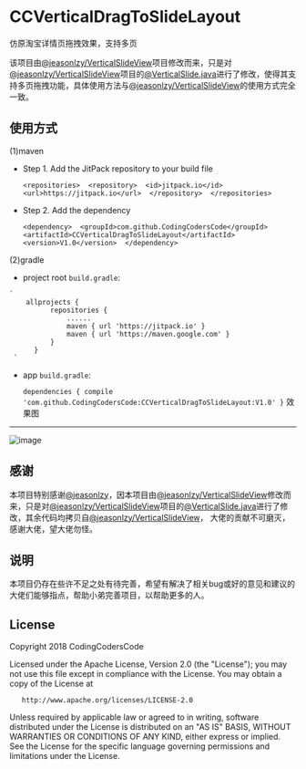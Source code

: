# CCVerticalDragToSlideLayout
仿原淘宝详情页拖拽效果，支持多页

该项目由[@jeasonlzy/VerticalSlideView](https://github.com/jeasonlzy/VerticalSlideView)项目修改而来，只是对[@jeasonlzy/VerticalSlideView](https://github.com/jeasonlzy/VerticalSlideView)项目的[@VerticalSlide.java](https://github.com/jeasonlzy/VerticalSlideView/blob/master/verticalslide/src/main/java/com/lzy/widget/VerticalSlide.java)进行了修改，使得其支持多页拖拽功能，具体使用方法与[@jeasonlzy/VerticalSlideView](https://github.com/jeasonlzy/VerticalSlideView)的使用方式完全一致。

使用方式
---
(1)maven
 
   - Step 1. Add the JitPack repository to your build file
    
    	`
        <repositories> 
          <repository> 
            <id>jitpack.io</id> 
            <url>https://jitpack.io</url> 
          </repository> 
        </repositories> 
         `
	  
   - Step 2. Add the dependency
    
    	`
        <dependency> 
            <groupId>com.github.CodingCodersCode</groupId> 
            <artifactId>CCVerticalDragToSlideLayout</artifactId> 
            <version>V1.0</version> 
        </dependency> 
 	`
  
(2)gradle
  
   - project root `build.gradle`:
        
	`
        allprojects {
              repositories {
                  ......
                  maven { url 'https://jitpack.io' }
                  maven { url 'https://maven.google.com' }
              }
          }
	 `
          
   - app `build.gradle`:
    
    	`
        dependencies {
	        compile 'com.github.CodingCodersCode:CCVerticalDragToSlideLayout:V1.0'
	      }
	`
效果图
---
![image](https://github.com/CodingCodersCode/CCVerticalDragToSlideLayout/blob/master/screenshot/screenshot.gif)

感谢
---
  
本项目特别感谢[@jeasonlzy](https://github.com/jeasonlzy)，因本项目由[@jeasonlzy/VerticalSlideView](https://github.com/jeasonlzy/VerticalSlideView)修改而来，只是对[@jeasonlzy/VerticalSlideView](https://github.com/jeasonlzy/VerticalSlideView)项目的[@VerticalSlide.java](https://github.com/jeasonlzy/VerticalSlideView/blob/master/verticalslide/src/main/java/com/lzy/widget/VerticalSlide.java)进行了修改，其余代码均拷贝自[@jeasonlzy/VerticalSlideView](https://github.com/jeasonlzy/VerticalSlideView)，
大佬的贡献不可磨灭，感谢大佬，望大佬勿怪。


说明
---
本项目仍存在些许不足之处有待完善，希望有解决了相关bug或好的意见和建议的大佬们能够指点，帮助小弟完善项目，以帮助更多的人。

License
---
Copyright 2018 CodingCodersCode

   Licensed under the Apache License, Version 2.0 (the "License");
   you may not use this file except in compliance with the License.
   You may obtain a copy of the License at

       http://www.apache.org/licenses/LICENSE-2.0

   Unless required by applicable law or agreed to in writing, software
   distributed under the License is distributed on an "AS IS" BASIS,
   WITHOUT WARRANTIES OR CONDITIONS OF ANY KIND, either express or implied.
   See the License for the specific language governing permissions and
   limitations under the License.
